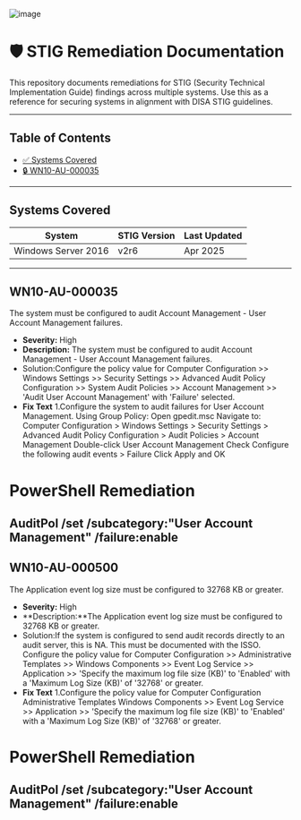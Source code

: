 ![image](https://github.com/user-attachments/assets/ffc577ce-8692-4ea7-b633-f0da774c46ce)

# 🛡️ STIG Remediation Documentation

This repository documents remediations for STIG (Security Technical Implementation Guide) findings across multiple systems. Use this as a reference for securing systems in alignment with DISA STIG guidelines.

---

## Table of Contents

- [✅ Systems Covered](#systems-covered)
- [🔒 WN10-AU-000035](#wn10-au-000035)
---

## Systems Covered

| System              | STIG Version | Last Updated |
|---------------------|--------------|--------------|
| Windows Server 2016 | v2r6         | Apr 2025     |
---



## WN10-AU-000035 
The system must be configured to audit Account Management - User Account Management failures.

- **Severity:** High
- **Description:** The system must be configured to audit Account Management - User Account Management failures.
- Solution:Configure the policy value for Computer Configuration >> Windows Settings >> Security Settings >> Advanced Audit Policy Configuration >> System Audit Policies >> Account Management >> 'Audit User Account Management' with 'Failure' selected.
- **Fix Text**
1.Configure the system to audit failures for User Account Management.
  Using Group Policy:
  Open gpedit.msc
  Navigate to:
  Computer Configuration > Windows Settings > Security Settings > Advanced Audit Policy Configuration > Audit Policies > Account Management
  Double-click User Account Management
  Check Configure the following audit events > Failure
  Click Apply and OK
  
# PowerShell Remediation
AuditPol /set /subcategory:"User Account Management" /failure:enable
---

## WN10-AU-000500
The Application event log size must be configured to 32768 KB or greater.

- **Severity:** High
- **Description:**The Application event log size must be configured to 32768 KB or greater.
- Solution:If the system is configured to send audit records directly to an audit server, this is NA. This must be documented with the ISSO. Configure the policy value for Computer Configuration >> Administrative Templates >> Windows Components >> Event Log Service >> Application >> 'Specify the maximum log file size (KB)' to 'Enabled' with a 'Maximum Log Size (KB)' of '32768' or greater.
- **Fix Text**
1.Configure the policy value for Computer Configuration
  Administrative Templates Windows Components >> Event Log Service >> Application >> 'Specify the maximum log file size (KB)' to 'Enabled' with a 'Maximum Log Size (KB)' of '32768' or greater.
  
# PowerShell Remediation
AuditPol /set /subcategory:"User Account Management" /failure:enable
---
